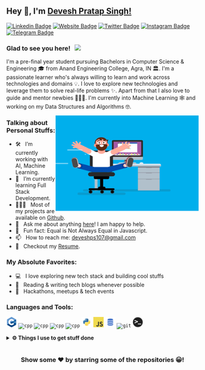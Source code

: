 ## Hey 👋, I'm [Devesh Pratap Singh!](https://github.com/idevesh/)

[![Linkedin Badge](https://img.shields.io/badge/-LinkedIn-0e76a8?style=flat-square&logo=Linkedin&logoColor=white)](https://linkedin.com/in/idevesh)
[![Website Badge](https://img.shields.io/badge/Website-3b5998?style=flat-square&logo=google-chrome&logoColor=white)](https://idevesh.github.io/)
[![Twitter Badge](https://img.shields.io/badge/-Twitter-00acee?style=flat-square&logo=Twitter&logoColor=white)](https://twitter.com/devesh_pratap_s)
[![Instagram Badge](https://img.shields.io/badge/-Instagram-e4405f?style=flat-square&logo=Instagram&logoColor=white)](https://instagram.com/ideveshpratapsingh/)
[![Telegram Badge](https://img.shields.io/badge/-Telegram-0088cc?style=flat-square&logo=Telegram&logoColor=white)](https://t.me/8368395501)

### Glad to see you here! &nbsp; ![](https://visitor-badge.glitch.me/badge?page_id=idevesh.idevesh&style=flat-square&color=0088cc)

I'm a pre-final year student pursuing Bachelors in Computer Science & Engineering 🎓 from Anand Engineering College, Agra, IN 🏛. I'm a passionate learner who's always willing to learn and work across technologies and domains 💡. I love to explore new technologies and leverage them to solve real-life problems ✨. Apart from that I also love to guide and mentor newbies 👨🏻‍💻. I'm currently into Machine Learning 🕸️ and working on my Data Structures and Algorithms 🤓.


<img align="right" height="250" width="375" alt="" src="https://raw.githubusercontent.com/idevesh/idevesh/main/gifs/coder.gif" />

### Talking about Personal Stuffs:

- 🛠 &nbsp; I’m currently working with AI, Machine Learning.
- 🚀 &nbsp; I’m currently learning Full Stack Development.
- 👨🏻‍💻 &nbsp; Most of my projects are available on [Github](https://github.com/idevesh).
- 💬 &nbsp; Ask me about anything [here](https://github.com/idevesh/idevesh/issues/)! I am happy to help.
- 👾 &nbsp; Fun fact: Equal is Not Always Equal in Javascript.
- 📫 &nbsp; How to reach me: deveshps107@gmail.com
- 📝 &nbsp; Checkout my [Resume](https://github.com/idevesh/idevesh/main/resume.pdf).

### My Absolute Favorites:

- 💻 &nbsp; I love exploring new tech stack and building cool stuffs
- 📰 &nbsp; Reading & writing tech blogs whenever possible
- 🍕 &nbsp; Hackathons, meetups & tech events

### Languages and Tools:

<code><img height="27" src="https://raw.githubusercontent.com/github/explore/80688e429a7d4ef2fca1e82350fe8e3517d3494d/topics/cpp/cpp.png" alt="cpp"></code>
<code><img hieght="27" width="27" src="https://cdn3.iconfinder.com/data/icons/popular-services-brands/512/php-512.png" alt="cpp"></code>
<code><img hieght="27" width="27" src="https://cdn0.iconfinder.com/data/icons/machine-learning-flat/58/012_Computer_Thoughts-512.png" alt="cpp"></code>
<code><img hieght="27" width="27" src="https://cdn4.iconfinder.com/data/icons/internet-of-things-35/200/car-512.png" alt="cpp"></code>
<code><img hieght="27" width="27" src="https://cdn1.iconfinder.com/data/icons/logotypes/32/badge-html-5-512.png" alt="cpp"></code>
<code><img height="27" src="https://raw.githubusercontent.com/github/explore/80688e429a7d4ef2fca1e82350fe8e3517d3494d/topics/python/python.png" alt="python"></code>
<code><img height="27" src="https://raw.githubusercontent.com/github/explore/80688e429a7d4ef2fca1e82350fe8e3517d3494d/topics/javascript/javascript.png" alt="javascript"></code>
<code><img height="27" src="https://raw.githubusercontent.com/github/explore/80688e429a7d4ef2fca1e82350fe8e3517d3494d/topics/sql/sql.png" alt="sql"></code>
<code><img height="27" src="https://devicons.github.io/devicon/devicon.git/icons/git/git-original.svg" alt="git"></code>
<code><img height="27" src="https://raw.githubusercontent.com/github/explore/80688e429a7d4ef2fca1e82350fe8e3517d3494d/topics/terminal/terminal.png" alt="terminal"></code>

 
<details>	
  <br />
	**If you enjoy my Projects, please consider <a href="https://www.buymeacoffee.com/idevesh" target="_blank"><img src="https://www.buymeacoffee.com/assets/img/custom_images/orange_img.png" alt="Buy Me A Coffee" style="height: 20px !important;width: 130px !important;box-shadow: 0px 3px 2px 0px rgba(190, 190, 190, 0.5) !important;-webkit-box-shadow: 0px 3px 2px 0px rgba(190, 190, 190, 0.5) !important;" ></a>
 to continue developing and maintaining it.**
	<br/>
  <summary><b>⚙️ Things I use to get stuff done</b></summary>
  	<ul>
  	    <li><b>OS:</b> Ubuntu 20.04 & Windows 10</li>
	    <li><b>Laptop: </b> Acer Nitro 5 (i5) (GTX 1650)</li>
  	    <li><b>Browser: </b> Microsoft Edge & Firefox</li>
	    <li><b>Code Editor:</b> VSCode - The best editor out there</li>
	    <li><b>To Stay Updated:</b> Dev.to, Medium and Twitter</li>
	    <br />
	</ul>	
</details>

#

<div align="center">

### Show some ❤️ by starring some of the repositories 😀! 


</div>
